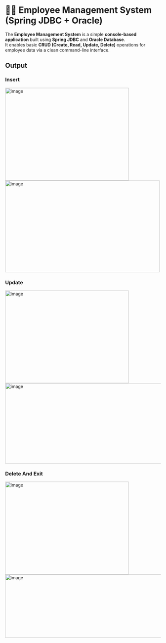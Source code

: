 <h1>👩‍💼 Employee Management System (Spring JDBC + Oracle)</h1>

The **Employee Management System** is a simple **console-based application** built using **Spring JDBC** and **Oracle Database**.  
It enables basic **CRUD (Create, Read, Update, Delete)** operations for employee data via a clean command-line interface.
<h2>Output</h2>
<h3>Insert</h3>
<img width="400px" height="300px" alt="image" src="https://github.com/user-attachments/assets/3c11052b-4e3d-4350-a54c-a201b9d7258d" />
<img width="500" height="297" alt="image" src="https://github.com/user-attachments/assets/0a73eb16-2696-4b69-9167-a23d98e62164" />
<h3>Update</h3>
<img width="400" height="300" alt="image" src="https://github.com/user-attachments/assets/6b8e760d-0dca-4761-9dbf-2d89d9e90445" />
<img width="548" height="260" alt="image" src="https://github.com/user-attachments/assets/d6a6174e-e2b0-4cbd-84bf-47dbb3717d53" />
<h3>Delete And Exit</h3>
<img width="400" height="300" alt="image" src="https://github.com/user-attachments/assets/efa16efa-61ad-446a-9d97-d5284704230e" />
<img width="560" height="205" alt="image" src="https://github.com/user-attachments/assets/bb86eef7-c183-4af6-822d-d53bda8125ba" />


